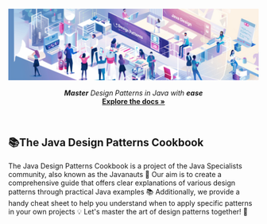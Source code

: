 <a id="top"></a>
<p align="center">
    <img src="https://raw.githubusercontent.com/Javanaut-community/design-patterns/main/docs/art/design-patterns-community.webp" />
</p>
<p align="center">
    <i>
        <b>Master</b> 
        Design Patterns in Java with
        <b>ease</b> 
    </i>
    <br>
    <a href="https://javadesignpatterns.com"><strong>Explore the docs »</strong></a>
</p>
<br>

## 📚The Java Design Patterns Cookbook

The Java Design Patterns Cookbook is a project of the Java Specialists community, also known as the Javanauts 🌟 Our aim is to create a comprehensive guide that offers clear explanations of various design patterns through practical Java examples 📚 Additionally, we provide a handy cheat sheet to help you understand when to apply specific patterns in your own projects 💡 Let's master the art of design patterns together! 🚀
